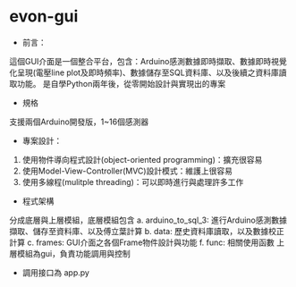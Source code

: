 # evon-gui

* 前言：

這個GUI介面是一個整合平台，包含：Arduino感測數據即時擷取、數據即時視覺化呈現(電壓line plot及即時頻率)、數據儲存至SQL資料庫、以及後續之資料庫讀取功能。
是自學Python兩年後，從零開始設計與實現出的專案


* 規格

支援兩個Arduino開發版，1~16個感測器


* 專案設計：

1. 使用物件導向程式設計(object-oriented programming)：擴充很容易
2. 使用Model-View-Controller(MVC)設計模式：維護上很容易
3. 使用多線程(mulitple threading)：可以即時進行與處理許多工作


* 程式架構

分成底層與上層模組，底層模組包含
a. arduino_to_sql_3: 進行Arduino感測數據擷取、儲存至資料庫、以及傅立葉計算
b. data: 歷史資料庫讀取，以及數據校正計算
c. frames: GUI介面之各個Frame物件設計與功能
f. func: 相關使用函數
上層模組為gui，負責功能調用與控制


* 調用接口為 app.py


